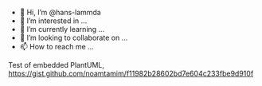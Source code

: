 - 👋 Hi, I’m @hans-lammda
- 👀 I’m interested in ...
- 🌱 I’m currently learning ...
- 💞️ I’m looking to collaborate on ...
- 📫 How to reach me ...

Test of embedded PlantUML, https://gist.github.com/noamtamim/f11982b28602bd7e604c233fbe9d910f
<!--
@startuml firstDiagram

Alice -> Bob: Hello
PlantUML not renderred 
	
@enduml
-->

<!---
hans-lammda/hans-lammda is a ✨ special ✨ repository because its `README.md` (this file) appears on your GitHub profile.
You can click the Preview link to take a look at your changes.



--->
